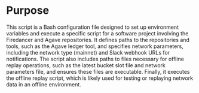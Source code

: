 # Purpose
This script is a Bash configuration file designed to set up environment variables and execute a specific script for a software project involving the Firedancer and Agave repositories. It defines paths to the repositories and tools, such as the Agave ledger tool, and specifies network parameters, including the network type (mainnet) and Slack webhook URLs for notifications. The script also includes paths to files necessary for offline replay operations, such as the latest bucket slot file and network parameters file, and ensures these files are executable. Finally, it executes the offline replay script, which is likely used for testing or replaying network data in an offline environment.
